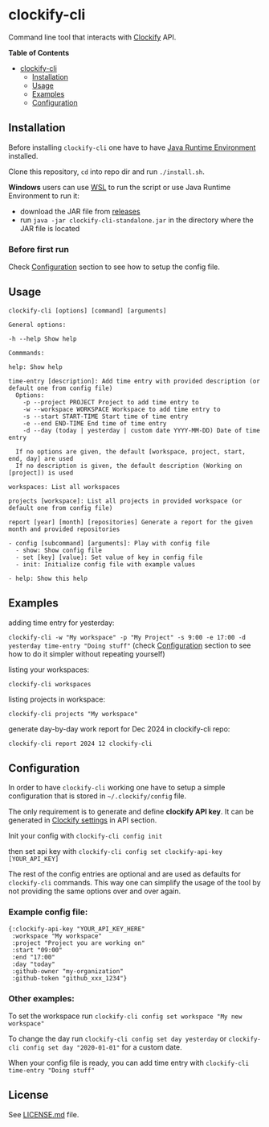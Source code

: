 # clockify-cli

Command line tool that interacts with [Clockify](https://clockify.me) API.

**Table of Contents**

- [clockify-cli](#clockify-cli)
  - [Installation](#installation)
  - [Usage](#usage)
  - [Examples](#examples)
  - [Configuration](#configuration)

## Installation

Before installing `clockify-cli` one have to have [Java Runtime Environment](https://www.java.com/en/download/) installed.

Clone this repository, `cd` into repo dir and run `./install.sh`.

**Windows** users can use [WSL](https://docs.microsoft.com/en-us/windows/wsl/install-win10) to run the script or use Java Runtime Environment to run it:

- download the JAR file from [releases](https://github.com/gawliks/clockify-cli/releases/latest/download/clockify-cli-standalone.jar)
- run `java -jar clockify-cli-standalone.jar` in the directory where the JAR file is located

### Before first run

Check [Configuration](#configuration) section to see how to setup the config file.

## Usage

```
clockify-cli [options] [command] [arguments]

General options:

-h --help Show help

Commmands:

help: Show help

time-entry [description]: Add time entry with provided description (or default one from config file)
  Options:
    -p --project PROJECT Project to add time entry to
    -w --workspace WORKSPACE Workspace to add time entry to
    -s --start START-TIME Start time of time entry
    -e --end END-TIME End time of time entry
    -d --day (today | yesterday | custom date YYYY-MM-DD) Date of time entry

  If no options are given, the default [workspace, project, start, end, day] are used
  If no description is given, the default description (Working on [project]) is used

workspaces: List all workspaces

projects [workspace]: List all projects in provided workspace (or default one from config file)

report [year] [month] [repositories] Generate a report for the given month and provided repositories

- config [subcommand] [arguments]: Play with config file
  - show: Show config file
  - set [key] [value]: Set value of key in config file
  - init: Initialize config file with example values

- help: Show this help

```

## Examples

adding time entry for yesterday:

`clockify-cli -w "My workspace" -p "My Project" -s 9:00 -e 17:00 -d yesterday time-entry "Doing stuff"` (check [Configuration](#configuration) section to see how to do it simpler without repeating yourself)

listing your workspaces:

`clockify-cli workspaces`

listing projects in workspace:

`clockify-cli projects "My workspace"`

generate day-by-day work report for Dec 2024 in clockify-cli repo:

`clockify-cli report 2024 12 clockify-cli` 

## Configuration

In order to have `clockify-cli` working one have to setup a simple configuration that is stored in `~/.clockify/config` file.

The only requirement is to generate and define **clockify API key**. It can be generated in [Clockify settings](https://clockify.me/user/settings) in API section.

Init your config with `clockify-cli config init`

then set api key with `clockify-cli config set clockify-api-key [YOUR_API_KEY]`

The rest of the config entries are optional and are used as defaults for `clockify-cli` commands. This way one can simplify the usage of the tool by not providing the same options over and over again.

### Example config file:

```
{:clockify-api-key "YOUR_API_KEY_HERE"
 :workspace "My workspace"
 :project "Project you are working on"
 :start "09:00"
 :end "17:00"
 :day "today"
 :github-owner "my-organization"
 :github-token "github_xxx_1234"}
```

### Other examples:

To set the workspace run `clockify-cli config set workspace "My new workspace"`

To change the day run `clockify-cli config set day yesterday` or `clockify-cli config set day "2020-01-01"` for a custom date.

When your config file is ready, you can add time entry with `clockify-cli time-entry "Doing stuff"`

## License

See [LICENSE.md](./LICENSE.md) file.
